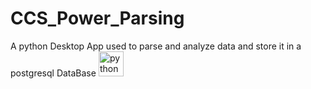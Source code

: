 # CCS_Power_Parsing
A python Desktop App used to parse and analyze data and store it in a postgresql DataBase 
<img src="https://cdn.discordapp.com/attachments/1225953433601835162/1233957574546690058/programme.png?ex=662efc0b&is=662daa8b&hm=b02b3d2e0913ba7dc8a08e44801e9b8fa4a11380f4cbb051f4eff8ff4918acb5&" alt="python" width="40" height="40"/>
